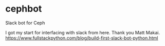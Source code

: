 # cephbot
Slack bot for Ceph

I got my start for interfacing with slack from here. Thank you Matt Makai. https://www.fullstackpython.com/blog/build-first-slack-bot-python.html
